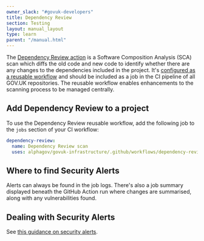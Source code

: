 ```yaml
---
owner_slack: "#govuk-developers"
title: Dependency Review
section: Testing
layout: manual_layout
type: learn
parent: "/manual.html"
---
```


The [Dependency Review action][dependency-review-action] is a Software Composition Analysis (SCA) scan which diffs the old code and new code to identify whether there are any changes to the dependencies included in the project. It's [configured as a reusable workflow][reusable-workflow] and should be included as a job in the CI pipeline of all GOV.UK repositories. The reusable workflow enables enhancements to the scanning process to be managed centrally.

[dependency-review-action]: https://github.com/marketplace/actions/dependency-review
[reusable-workflow]: https://github.com/alphagov/govuk-infrastructure/pull/966

## Add Dependency Review to a project

To use the Dependency Review reusable workflow, add the following job to the `jobs` section of your CI workflow:

```yaml
dependency-review:
  name: Dependency Review scan
  uses: alphagov/govuk-infrastructure/.github/workflows/dependency-review.yml@main
```

## Where to find Security Alerts

Alerts can always be found in the job logs. There's also a job summary displayed beneath the GitHub Action run where changes are summarised, along with any vulnerabilities found.

## Dealing with Security Alerts

See [this guidance on security alerts](/manual/security-alerts.html).
